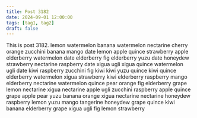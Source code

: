 ```yaml
---
title: Post 3182
date: 2024-09-01 12:00:00
tags: [tag1, tag2]
draft: false
---
```

This is post 3182.
lemon
watermelon
banana
watermelon
nectarine
cherry
orange
zucchini
banana
mango
date
lemon
apple
quince
strawberry
apple
elderberry
watermelon
date
elderberry
fig
elderberry
yuzu
date
honeydew
strawberry
nectarine
raspberry
date
xigua
ugli
xigua
quince
watermelon
ugli
date
kiwi
raspberry
zucchini
fig
kiwi
kiwi
yuzu
quince
kiwi
quince
elderberry
watermelon
xigua
strawberry
kiwi
elderberry
raspberry
mango
elderberry
nectarine
watermelon
quince
pear
orange
fig
elderberry
grape
lemon
nectarine
xigua
nectarine
apple
ugli
zucchini
raspberry
apple
quince
grape
apple
pear
yuzu
banana
orange
xigua
nectarine
nectarine
honeydew
raspberry
lemon
yuzu
mango
tangerine
honeydew
grape
quince
kiwi
banana
elderberry
grape
xigua
ugli
fig
lemon
strawberry
